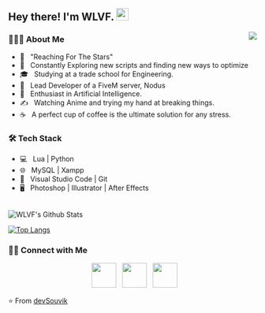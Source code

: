 <h2> Hey there! I'm WLVF. <img src="https://github.com/souvikguria98/souvikguria98/blob/master/Hi.gif" width="25"></h2>
<a href="https://discord.com/users/785699347223412768">
  <img src="https://lanyard-profile-readme.vercel.app/api/409126512701210634?hideTimestamp=true&" align="right" />
</a>

<h3> 👨🏻‍💻 About Me </h3>

- 🔭 &nbsp; "Reaching For The Stars"
- 🤔 &nbsp; Constantly Exploring new scripts and finding new ways to optimize
- 🎓 &nbsp; Studying at a trade school for Engineering.
- 💼 &nbsp; Lead Developer of a FiveM server, Nodus
- 🌱 &nbsp; Enthusiast in Artificial Intelligence.
- ✍️ &nbsp; Watching Anime and trying my hand at breaking things.
- ☕ &nbsp; A perfect cup of coffee is the ultimate solution for any stress.

<h3>🛠 Tech Stack</h3>

- 💻 &nbsp; Lua | Python
- 🌐 &nbsp; MySQL | Xampp
- 🔧 &nbsp; Visual Studio Code | Git
- 🖥 &nbsp; Photoshop | Illustrator | After Effects

<br>

<img align="center" src="https://github-readme-stats.vercel.app/api?username=WLVF&include_all_commits=true&count_private=true&show_icons=true&line_height=20&title_color=7A7ADB&icon_color=2234AE&text_color=D3D3D3&bg_color=0,000000,130F40" alt="WLVF's Github Stats">

</br>

[![Top Langs](https://github-readme-stats.vercel.app/api/top-langs/?username=WLVF&layout=compact&text_color=daf7dc&bg_color=151515)](https://github.com/devSouvik/github-readme-stats)


<h3> 🤝🏻 Connect with Me </h3>

<p align="center">
&nbsp; <a href="https://twitter.com/TheWLVF" target="_blank" rel="noopener noreferrer"><img src="https://img.icons8.com/plasticine/100/000000/twitter.png" width="50" /></a>  
&nbsp; <a href="https://www.instagram.com/thewlvf/" target="_blank" rel="noopener noreferrer"><img src="https://img.icons8.com/plasticine/100/000000/instagram-new.png" width="50" /></a>  
&nbsp; <a href="mailto:officialwlvf@outlook.com" target="_blank" rel="noopener noreferrer"><img src="https://img.icons8.com/plasticine/100/000000/gmail.png"  width="50" /></a>
</p>

⭐️ From [devSouvik](https://github.com/devSouvik)
